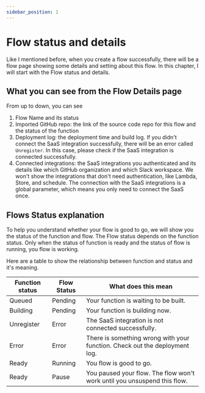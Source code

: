 ```yaml
---
sidebar_position: 1
---
```


# Flow status and details

Like I mentioned before, when you create a flow successfully, there will be a flow page showing some details and setting about this flow. In this chapter, I will start with the Flow status and details.

## What you can see from the Flow Details page

From up to down, you can see 

1. Flow Name and its status
2. Imported GitHub repo: the link of the source code repo for this flow and the status of the function
3. Deployment log: the deployment time and build log. If you didn't connect the SaaS integration successfully, there will be an error called `Unregister`. In this case, please check if the SaaS integration is connected successfully.
4. Connected integrations: the SaaS integrations you authenticated and its details like which GitHub organization and which Slack workspace. We won't show the integrations that don't need authentication, like Lambda, Store, and schedule. The connection with the SaaS integrations is a global parameter, which means you only need to connect the SaaS once.

## Flows Status explanation

To help you understand whether your flow is good to go, we will show you the status of the function and flow. The Flow status depends on the function status. Only when the status of function is ready and the status of flow is running, you flow is working.

Here are a table to show the relationship between function and status and it's meaning.

| Function status | Flow Status | What does this mean |
|-----------------|-------------|-----------------------------------|
| Queued          | Pending     | Your function is waiting to be built.     |
| Building        | Pending     | Your function is building now.    |
| Unregister      | Error       | The SaaS integration is not connected successfully.  |
| Error           | Error       | There is something wrong with your function. Check out the deployment log. |
| Ready           | Running     | You flow is good to go.    |
| Ready           | Pause       | You paused your flow. The flow won't work until you unsuspend this flow.   |
